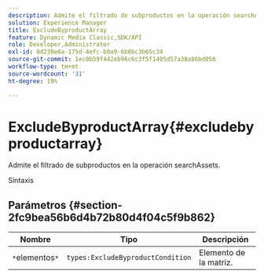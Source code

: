 ```yaml
---
description: Admite el filtrado de subproductos en la operación searchAssets.
solution: Experience Manager
title: ExcludeByproductArray
feature: Dynamic Media Classic,SDK/API
role: Developer,Administrator
exl-id: 0d238e6a-175d-4efc-b8a9-6b8bc3b65c34
source-git-commit: 1ec8b59f442eb96c6c3f5f1405d57a38a86bd056
workflow-type: tm+mt
source-wordcount: '31'
ht-degree: 19%

---
```


# ExcludeByproductArray{#excludebyproductarray}

Admite el filtrado de subproductos en la operación searchAssets.

Sintaxis

## Parámetros {#section-2fc9bea56b6d4b72b80d4f04c5f9b862}

| Nombre | Tipo | Descripción |
|---|---|---|
| `*`elementos`*` | `types:ExcludeByproductCondition` | Elemento de la matriz. |
